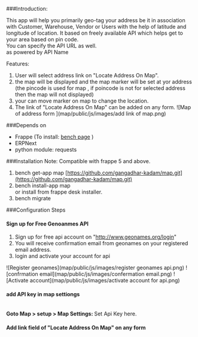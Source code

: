 <!-- ## Locate your address on map

app for locating your exact address on map with lat lon

#### License

MIT -->


###Introduction:


This app will help you primarily geo-tag your address be it in association with Customer, Warehouse, Vendor or Users with the help of latitude and longitude of location. It based on freely available API which helps get to your area based on pin code.<br>
You can specify the API URL as well.<br>
as powered by API Name<br>

Features:

1. User will select address link on "Locate Address On Map".
2. the map will be displayed and the map marker will be set at yor address (the pincode is used for map , if poincode is not for selected address then the map will not displayed)
3. your can move marker on map to change the location.
4. The link of "Locate Address On Map" can be added on any form.
![Map of address form ](map/public/js/images/add link of map.png)


###Depends on
- Frappe (To install: [bench page](https://github.com/frappe/bench) )
- ERPNext 
- python module: requests 

###Installation
Note: Compatible with frappe 5 and above.

1. bench get-app map [https://github.com/gangadhar-kadam/map.git](https://github.com/gangadhar-kadam/map.git)
2. bench install-app map<br>or install from frappe desk installer.
3. bench migrate


###Configuration Steps


#### Sign up for Free Genoanmes API
1. Sign up for free api account on "http://www.geonames.org/login"
2. You will receive confirmation email from geonames on your registered email address.
3. login and activate your account for api

![Register geonames](map/public/js/images/register geonames api.png)
![confrmation email](map/public/js/images/confermation email.png)
![Activate account](map/public/js/images/activate account for api.png)

#### add API key in map settiongs
<br> <b> Goto Map  > setup > Map Settings: </b>  Set Api Key here.

#### Add link field of "Locate Address On Map" on any form 
